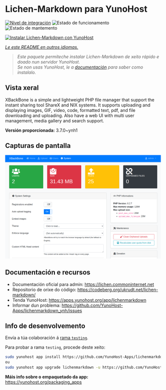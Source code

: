 <!--
NOTA: Este README foi creado automáticamente por <https://github.com/YunoHost/apps/tree/master/tools/readme_generator>
NON debe editarse manualmente.
-->

# Lichen-Markdown para YunoHost

[![Nivel de integración](https://dash.yunohost.org/integration/lichenmarkdown.svg)](https://ci-apps.yunohost.org/ci/apps/lichenmarkdown/) ![Estado de funcionamento](https://ci-apps.yunohost.org/ci/badges/lichenmarkdown.status.svg) ![Estado de mantemento](https://ci-apps.yunohost.org/ci/badges/lichenmarkdown.maintain.svg)

[![Instalar Lichen-Markdown con YunoHost](https://install-app.yunohost.org/install-with-yunohost.svg)](https://install-app.yunohost.org/?app=lichenmarkdown)

*[Le este README en outros idiomas.](./ALL_README.md)*

> *Este paquete permíteche instalar Lichen-Markdown de xeito rápido e doado nun servidor YunoHost.*  
> *Se non usas YunoHost, le a [documentación](https://yunohost.org/install) para saber como instalalo.*

## Vista xeral

XBackBone is a simple and lightweight PHP file manager that support the instant sharing tool ShareX and NIX systems. It supports uploading and displaying images, GIF, video, code, formatted text, pdf, and file downloading and uploading. Also have a web UI with multi user management, media gallery and search support.


**Versión proporcionada:** 3.7.0~ynh1

## Capturas de pantalla

![Captura de pantalla de Lichen-Markdown](./doc/screenshots/screenshot.png)

## Documentación e recursos

- Documentación oficial para admin: <https://lichen.commoninternet.net>
- Repositorio de orixe do código: <https://codeberg.org/ukrudt.net/lichen-markdown/>
- Tenda YunoHost: <https://apps.yunohost.org/app/lichenmarkdown>
- Informar dun problema: <https://github.com/YunoHost-Apps/lichenmarkdown_ynh/issues>

## Info de desenvolvemento

Envía a túa colaboración á [rama `testing`](https://github.com/YunoHost-Apps/lichenmarkdown_ynh/tree/testing).

Para probar a rama `testing`, procede deste xeito:

```bash
sudo yunohost app install https://github.com/YunoHost-Apps/lichenmarkdown_ynh/tree/testing --debug
ou
sudo yunohost app upgrade lichenmarkdown -u https://github.com/YunoHost-Apps/lichenmarkdown_ynh/tree/testing --debug
```

**Máis info sobre o empaquetado da app:** <https://yunohost.org/packaging_apps>
